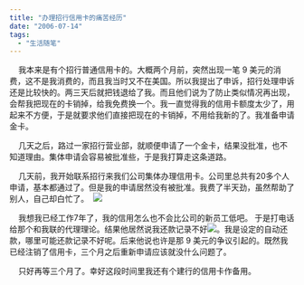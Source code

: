 ```yaml
---
title: "办理招行信用卡的痛苦经历"
date: "2006-07-14"
tags: 
  - "生活随笔"
---
```


    我本来是有个招行普通信用卡的。大概两个月前，突然出现一笔 9 美元的消费，这不是我消费的，而且我当时又不在美国。所以我提出了申诉，招行处理申诉还是比较快的。两三天后就把钱退给了我。而且他们说为了防止类似情况再出现，会帮我把现在的卡销掉，给我免费换一个。我一直觉得我的信用卡额度太少了，用起来不方便，于是就要求他们直接把现在的卡销掉，不用给我新的了。我准备申请金卡。

    几天之后，路过一家招行营业部，就顺便申请了一个金卡，结果没批准，也不知道理由。集体申请会容易被批准些，于是我打算走这条道路。

    几天前，我开始联系招行来我们公司集体办理信用卡。公司里总共有20多个人申请，基本都通过了。但是我的申请居然没有被批准。我费了半天劲，虽然帮助了别人，自己却白忙了。  ![](images/smile_cry.gif)     

    我想我已经工作7年了，我的信用怎么也不会比公司的新员工低吧。 于是打电话给那个和我联的代理理论。结果他居然说我还款记录不好![](images/smile_angry.gif)。我是设定的自动还款，哪里可能还款记录不好呢。后来他说也许是那 9 美元的争议引起的。既然我已经注销了信用卡，三个月之后重新申请应该就没什么问题了。

    只好再等三个月了。幸好这段时间里我还有个建行的信用卡作备用。
